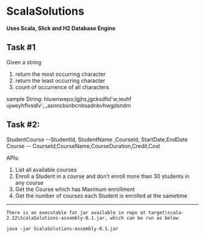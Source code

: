 # ScalaSolutions
**Uses Scala, Slick and H2 Database Engine**

## Task #1
Given a string 
1) return the most occurring character 
2) return the least occurring character
3) count of occurrence of all characters

sample String:
hluwriwepo;lgjhs,jgcksdfol'w;ieuhf ujweyhflvsdlv';.,asnncbsnbcnbsadnbvhwgdsndm


## Task #2:

StudentCourse --StudentId, StudentName ,CourseId, StartDate,EndDate
Course -- CourseId,CourseName,CourseDuration,Credit,Cost

APIs:
1) List all available courses
2) Enroll a Student in a course and don’t enroll more than 30 students in any course
3) Get the Course which has Maximum enrollment 
4) Get the number of courses each Student is enrolled at the sametime

---
```
There is an executable fat jar available in repo at target\scala-2.12\ScalaSolutions-assembly-0.1.jar, which can be run as below

java -jar ScalaSolutions-assembly-0.1.jar
```
